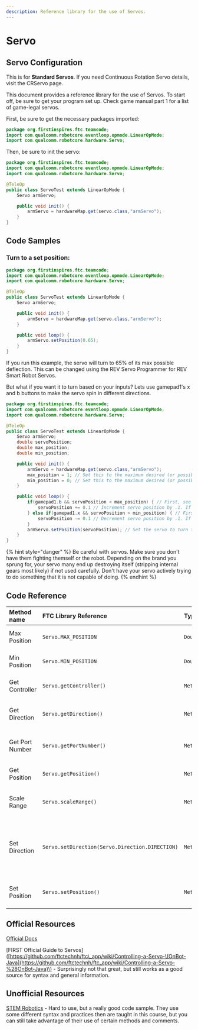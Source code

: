 ```yaml
---
description: Reference library for the use of Servos.
---
```


# Servo

## Servo Configuration

This is for **Standard Servos**. If you need Continuous Rotation Servo details, visit the CRServo page.

This document provides a reference library for the use of Servos. To start off, be sure to get your program set up. Check game manual part 1 for a list of game-legal servos.

First, be sure to get the necessary packages imported:

```java
package org.firstinspires.ftc.teamcode;
import com.qualcomm.robotcore.eventloop.opmode.LinearOpMode;
import com.qualcomm.robotcore.hardware.Servo;
```

Then, be sure to init the servo:

```java
package org.firstinspires.ftc.teamcode;
import com.qualcomm.robotcore.eventloop.opmode.LinearOpMode;
import com.qualcomm.robotcore.hardware.Servo;

@TeleOp
public class ServoTest extends LinearOpMode {
    Servo armServo;

    public void init() {
        armServo = hardwareMap.get(servo.class,"armServo");
    }
}
```

## Code Samples

### Turn to a set position:

```java
package org.firstinspires.ftc.teamcode;
import com.qualcomm.robotcore.eventloop.opmode.LinearOpMode;
import com.qualcomm.robotcore.hardware.Servo;

@TeleOp
public class ServoTest extends LinearOpMode {
    Servo armServo;

    public void init() {
        armServo = hardwareMap.get(servo.class,"armServo");
    }

    public void loop() {
        armServo.setPosition(0.65);
    }
}
```

If you run this example, the servo will turn to 65% of its max possible deflection. This can be changed using the REV Servo Programmer for REV Smart Robot Servos.

But what if you want it to turn based on your inputs? Lets use gamepad1's x and b buttons to make the servo spin in different directions.

```java
package org.firstinspires.ftc.teamcode;
import com.qualcomm.robotcore.eventloop.opmode.LinearOpMode;
import com.qualcomm.robotcore.hardware.Servo;

@TeleOp
public class ServoTest extends LinearOpMode {
    Servo armServo;
    double servoPosition;
    double max_position;
    double min_position;

    public void init() {
        armServo = hardwareMap.get(servo.class,"armServo");
        max_position = 1; // Set this to the maximum desired (or possible) amount of turn. This will take trial and error.
        min_position = 0; // Set this to the maximum desired (or possible) amount of turn. This will take trial and error.
    }

    public void loop() {
        if(gamepad1.b && servoPosition < max_position) { // First, see if the button is being pressed. If it is, also make sure that our servo is within limits. If all that passes, increment the variable.
            servoPosition += 0.1 // Increment servo position by .1. If this is too slow, increase to .2, or use your own values
        } else if(gamepad1.x && servoPosition > min_position) { // First, see if the button is being pressed. If it is, also make sure that our servo is within limits. If all that passes, decrement the variable.
            servoPosition -= 0.1 // Decrement servo position by .1. If this is too slow, increase to .2, or use your own values
        }
        armServo.setPosition(servoPosition); // Set the servo to turn to the calculated position.
    }
}
```

{% hint style="danger" %}
Be careful with servos. Make sure you don't have them fighting themself or the robot. Depending on the brand you sprung for, your servo many end up destroying itself \(stripping internal gears most likely\) if not used carefully. Don't have your servo actively trying to do something that it is not capable of doing.
{% endhint %}

## Code Reference

| Method name | FTC Library Reference | Type | Parent | Description | Documentation |
| :--- | :--- | :--- | :--- | :--- | :--- |
| Max Position | `Servo.MAX_POSITION` | `Double` | `Servo` | The maximum allowable position to which a servo can be moved | [https://ftctechnh.github.io/ftc\_app/doc/javadoc/com/qualcomm/robotcore/hardware/Servo.html\#MAX\_POSITION](https://ftctechnh.github.io/ftc_app/doc/javadoc/com/qualcomm/robotcore/hardware/Servo.html#MAX_POSITION) |
| Min Position | `Servo.MIN_POSITION` | `Double` | `Servo` | The minimum allowable position to which a servo can be moved | [https://ftctechnh.github.io/ftc\_app/doc/javadoc/com/qualcomm/robotcore/hardware/Servo.html\#MIN\_POSITION](https://ftctechnh.github.io/ftc_app/doc/javadoc/com/qualcomm/robotcore/hardware/Servo.html#MIN_POSITION) |
| Get Controller | `Servo.getController()` | `Method` | `Servo` | Returns the underlying servo controller on which this servo is situated. | [https://ftctechnh.github.io/ftc\_app/doc/javadoc/com/qualcomm/robotcore/hardware/Servo.html\#getController--](https://ftctechnh.github.io/ftc_app/doc/javadoc/com/qualcomm/robotcore/hardware/Servo.html#getController--) |
| Get Direction | `Servo.getDirection()` | `Method` | `Servo` | Returns the current logical direction in which this servo is set as operating. | [https://ftctechnh.github.io/ftc\_app/doc/javadoc/com/qualcomm/robotcore/hardware/Servo.html\#getDirection--](https://ftctechnh.github.io/ftc_app/doc/javadoc/com/qualcomm/robotcore/hardware/Servo.html#getDirection--) |
| Get Port Number | `Servo.getPortNumber()` | `Method` | `Servo` | Returns the port number on the underlying servo controller on which this motor is situated. | [https://ftctechnh.github.io/ftc\_app/doc/javadoc/com/qualcomm/robotcore/hardware/Servo.html\#getPortNumber--](https://ftctechnh.github.io/ftc_app/doc/javadoc/com/qualcomm/robotcore/hardware/Servo.html#getPortNumber--) |
| Get Position | `Servo.getPosition()` | `Method` | `Servo` | Returns the position to which the servo was last commanded to move. | [https://ftctechnh.github.io/ftc\_app/doc/javadoc/com/qualcomm/robotcore/hardware/Servo.html\#getPosition--](https://ftctechnh.github.io/ftc_app/doc/javadoc/com/qualcomm/robotcore/hardware/Servo.html#getPosition--) |
| Scale Range | `Servo.scaleRange()` | `Method` | `Servo` | Scales the available movement range of the servo to be a subset of its maximum range. | [https://ftctechnh.github.io/ftc\_app/doc/javadoc/com/qualcomm/robotcore/hardware/Servo.html\#scaleRange-double-double-](https://ftctechnh.github.io/ftc_app/doc/javadoc/com/qualcomm/robotcore/hardware/Servo.html#scaleRange-double-double-) |
| Set Direction | `Servo.setDirection(Servo.Direction.DIRECTION)` | `Method` | `Servo` | Scales the available movement range of the servo to be a subset of its maximum range. Expects `Servo.Direction.FORWARD` or `Servo.Direction.BACKWARD` as arguments | [https://ftctechnh.github.io/ftc\_app/doc/javadoc/com/qualcomm/robotcore/hardware/Servo.html\#setDirection-com.qualcomm.robotcore.hardware.Servo.Direction-](https://ftctechnh.github.io/ftc_app/doc/javadoc/com/qualcomm/robotcore/hardware/Servo.html#setDirection-com.qualcomm.robotcore.hardware.Servo.Direction-) SEE ALSO [https://ftctechnh.github.io/ftc\_app/doc/javadoc/com/qualcomm/robotcore/hardware/Servo.Direction.html](https://ftctechnh.github.io/ftc_app/doc/javadoc/com/qualcomm/robotcore/hardware/Servo.Direction.html) |
| Set Position | `Servo.setPosition()` | `Method` | `Servo` | Sets the current position of the servo, expressed as a fraction of its available range. | [https://ftctechnh.github.io/ftc\_app/doc/javadoc/com/qualcomm/robotcore/hardware/Servo.html\#setPosition-double-](https://ftctechnh.github.io/ftc_app/doc/javadoc/com/qualcomm/robotcore/hardware/Servo.html#setPosition-double-) |

## Official Resources

[Official Docs](https://ftctechnh.github.io/ftc_app/doc/javadoc/com/qualcomm/robotcore/hardware/Servo.html)

\[FIRST Official Guide to Servos\]\([https://github.com/ftctechnh/ftc\_app/wiki/Controlling-a-Servo-\(OnBot-Java](https://github.com/ftctechnh/ftc_app/wiki/Controlling-a-Servo-%28OnBot-Java)\) - Surprisingly not that great, but still works as a good source for syntax and general information.

## Unofficial Resources

[STEM Robotics](https://stemrobotics.cs.pdx.edu/node/4742) - Hard to use, but a really good code sample. They use some different syntax and practices then are taught in this course, but you can still take advantage of their use of certain methods and comments.

